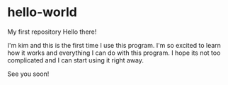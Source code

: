 # hello-world
My first repository
Hello there!

I'm kim and this is the first time I use this program. I'm so excited to learn how it works and everything I can do with this program. I hope its not too complicated and I can start using it right away.

See you soon!
